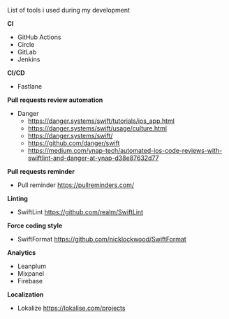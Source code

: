 List of tools i used during my development

**CI**
* GitHub Actions
* Circle 
* GitLab
* Jenkins 

**CI/CD**
* Fastlane 

**Pull requests review automation** 
* Danger 
  - https://danger.systems/swift/tutorials/ios_app.html
  - https://danger.systems/swift/usage/culture.html
  - https://danger.systems/swift/
  - https://github.com/danger/swift
  - https://medium.com/ynap-tech/automated-ios-code-reviews-with-swiftlint-and-danger-at-ynap-d38e87632d77

**Pull requests reminder**
* Pull reminder https://pullreminders.com/

**Linting**
* SwiftLint https://github.com/realm/SwiftLint

**Force coding style**
* SwiftFormat https://github.com/nicklockwood/SwiftFormat

**Analytics**
* Leanplum 
* Mixpanel
* Firebase 

**Localization**
* Lokalize https://lokalise.com/projects

